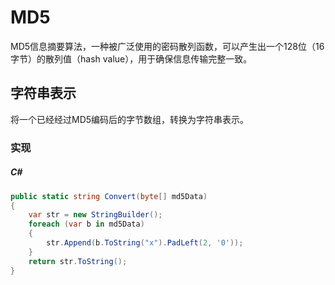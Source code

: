 # MD5

MD5信息摘要算法，一种被广泛使用的密码散列函数，可以产生出一个128位（16字节）的散列值（hash value），用于确保信息传输完整一致。

## 字符串表示

将一个已经经过MD5编码后的字节数组，转换为字符串表示。

### 实现
##### C#
``` C#
public static string Convert(byte[] md5Data)
{
    var str = new StringBuilder();
    foreach (var b in md5Data)
    {
        str.Append(b.ToString("x").PadLeft(2, '0'));
    }
    return str.ToString();
}
```